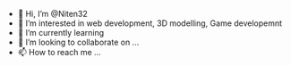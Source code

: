 - 👋 Hi, I’m @Niten32
- 👀 I’m interested in web development, 3D modelling, Game developemnt
- 🌱 I’m currently learning 
- 💞️ I’m looking to collaborate on ...
- 📫 How to reach me ...

<!---
Niten32/Niten32 is a ✨ special ✨ repository because its `README.md` (this file) appears on your GitHub profile.
You can click the Preview link to take a look at your changes.
--->
